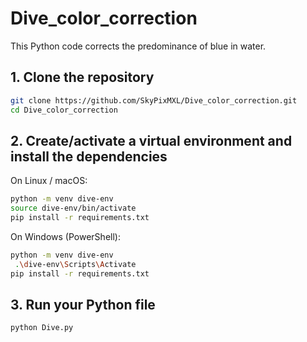 # Dive_color_correction
This Python code corrects the predominance of blue in water.

## 1. Clone the repository
```bash
git clone https://github.com/SkyPixMXL/Dive_color_correction.git
cd Dive_color_correction
```
## 2. Create/activate a virtual environment and install the dependencies
On Linux / macOS:
```bash
python -m venv dive-env
source dive-env/bin/activate
pip install -r requirements.txt
```
On Windows (PowerShell):
```bash
python -m venv dive-env
 .\dive-env\Scripts\Activate
pip install -r requirements.txt
```

## 3. Run your Python file
```bash
python Dive.py
```
